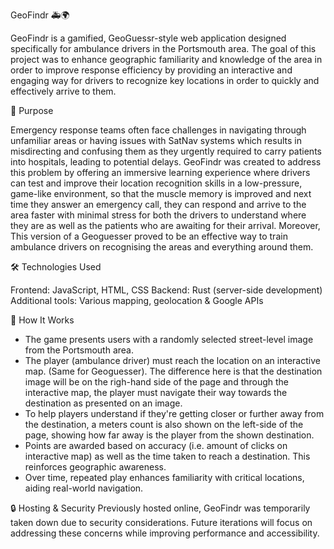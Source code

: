GeoFindr 🚑🌍

GeoFindr is a gamified, GeoGuessr-style web application designed specifically for ambulance drivers in the Portsmouth area. The goal of this project was to enhance geographic familiarity and knowledge of the area in order to improve response efficiency by providing an interactive and engaging way for drivers to recognize key locations in order to quickly and effectively arrive to them.


🎯 Purpose

Emergency response teams often face challenges in navigating through unfamiliar areas or having issues with SatNav systems which results in misdirecting and confusing them as they urgently required to carry patients into hospitals, leading to potential delays. GeoFindr was created to address this problem by offering an immersive learning experience where drivers can test and improve their location recognition skills in a low-pressure, game-like environment, so that the muscle memory is improved and next time they answer an emergency call, they can respond and arrive to the area faster with minimal stress for both the drivers to understand where they are as well as the patients who are awaiting for their arrival. Moreover, This version of a Geoguesser proved to be an effective way to train ambulance drivers on recognising the areas and everything around them.


🛠️ Technologies Used

Frontend: JavaScript, HTML, CSS
Backend: Rust (server-side development)
Additional tools: Various mapping, geolocation & Google APIs


🏥 How It Works

- The game presents users with a randomly selected street-level image from the Portsmouth area.
- The player (ambulance driver) must reach the location on an interactive map. (Same for Geoguesser). The difference here is that the destination image will be on the righ-hand side of the page and through the interactive map, the player must navigate their way towards the destination as presented on an image.
- To help players understand if they're getting closer or further away from the destination, a meters count is also shown on the left-side of the page, showing how far away is the player from the shown destination.
- Points are awarded based on accuracy (i.e. amount of clicks on interactive map) as well as the time taken to reach a destination. This reinforces geographic awareness.
- Over time, repeated play enhances familiarity with critical locations, aiding real-world navigation.

🔒 Hosting & Security
Previously hosted online, GeoFindr was temporarily taken down due to security considerations. Future iterations will focus on addressing these concerns while improving performance and accessibility.
